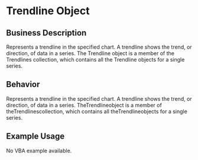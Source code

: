 # Trendline Object

## Business Description
Represents a trendline in the specified chart. A trendline shows the trend, or direction, of data in a series. The Trendline object is a member of the Trendlines collection, which contains all the Trendline objects for a single series.

## Behavior
Represents a trendline in the specified chart. A trendline shows the trend, or direction, of data in a series. TheTrendlineobject is a member of theTrendlinescollection, which contains all theTrendlineobjects for a single series.

## Example Usage
No VBA example available.
